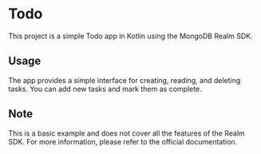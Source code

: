 # Todo
This project is a simple Todo app in Kotlin using the MongoDB Realm SDK.

## Usage

The app provides a simple interface for creating, reading, and deleting tasks. 
You can add new tasks and mark them as complete.

## Note

This is a basic example and does not cover all the features of the Realm SDK. For more information, please refer to the official documentation.